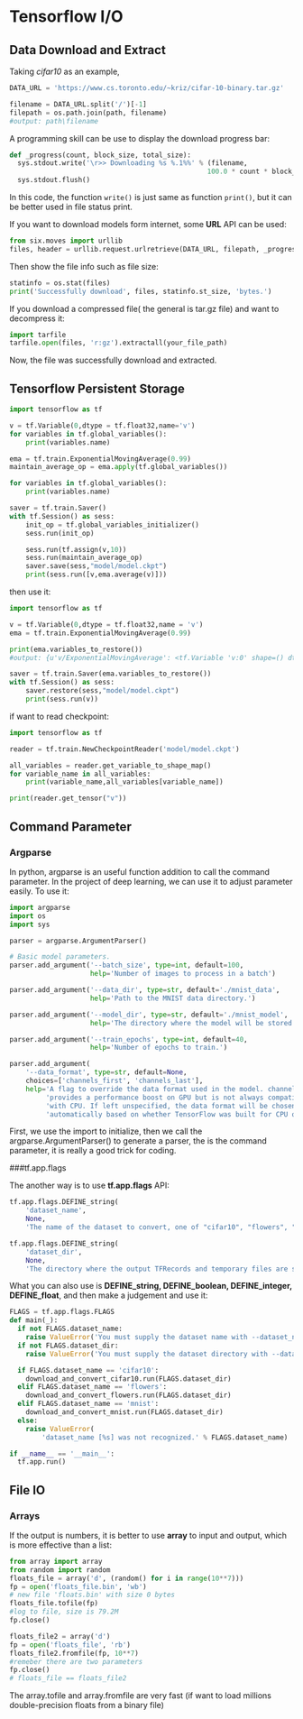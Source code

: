
# Tensorflow I/O

## Data Download and Extract

Taking *cifar10* as an example, 

```python
DATA_URL = 'https://www.cs.toronto.edu/~kriz/cifar-10-binary.tar.gz'

filename = DATA_URL.split('/')[-1]
filepath = os.path.join(path, filename)
#output: path\filename
```

A programming skill can be use to display the download progress bar:

```python
def _progress(count, block_size, total_size):
  sys.stdout.write('\r>> Downloading %s %.1%%' % (filename,
                                                 100.0 * count * block_size / total_size))
  sys.stdout.flush()
```

In this code, the function `write()`  is just same as function `print()`, but it can be better used in file status print.

If you want to download models form internet, some **URL** API can be used:

```python
from six.moves import urllib
files, header = urllib.request.urlretrieve(DATA_URL, filepath, _progress)
```

Then show the file info such as file size:

```python
statinfo = os.stat(files)
print('Successfully download', files, statinfo.st_size, 'bytes.')
```

If you download a compressed file( the general is tar.gz file) and want to decompress it:

```python
import tarfile
tarfile.open(files, 'r:gz').extractall(your_file_path)
```

Now, the file was successfully download and extracted.

## Tensorflow Persistent Storage

```python
import tensorflow as tf 

v = tf.Variable(0,dtype = tf.float32,name='v')
for variables in tf.global_variables(): 
    print(variables.name)

ema = tf.train.ExponentialMovingAverage(0.99)
maintain_average_op = ema.apply(tf.global_variables())

for variables in tf.global_variables(): 
    print(variables.name)

saver = tf.train.Saver()
with tf.Session() as sess: 
    init_op = tf.global_variables_initializer()
    sess.run(init_op)

    sess.run(tf.assign(v,10))
    sess.run(maintain_average_op)
    saver.save(sess,"model/model.ckpt")
    print(sess.run([v,ema.average(v)]))
```

then use it:
```python
import tensorflow as tf 

v = tf.Variable(0,dtype = tf.float32,name = 'v')
ema = tf.train.ExponentialMovingAverage(0.99)

print(ema.variables_to_restore())
#output: {u'v/ExponentialMovingAverage': <tf.Variable 'v:0' shape=() dtype=float32_ref>}

saver = tf.train.Saver(ema.variables_to_restore())
with tf.Session() as sess: 
    saver.restore(sess,"model/model.ckpt")
    print(sess.run(v))
```

if want to read checkpoint:
```python
import tensorflow as tf 

reader = tf.train.NewCheckpointReader('model/model.ckpt')

all_variables = reader.get_variable_to_shape_map()
for variable_name in all_variables:
    print(variable_name,all_variables[variable_name])

print(reader.get_tensor("v"))
```
## Command Parameter
### Argparse

In python, argparse is an useful function addition to call the  command parameter. In the project of deep learning, we can use it to adjust parameter easily. To use it:

``` python
import argparse
import os
import sys

parser = argparse.ArgumentParser()

# Basic model parameters.
parser.add_argument('--batch_size', type=int, default=100,
                    help='Number of images to process in a batch')

parser.add_argument('--data_dir', type=str, default='./mnist_data',
                    help='Path to the MNIST data directory.')

parser.add_argument('--model_dir', type=str, default='./mnist_model',
                    help='The directory where the model will be stored.')

parser.add_argument('--train_epochs', type=int, default=40,
                    help='Number of epochs to train.')

parser.add_argument(
    '--data_format', type=str, default=None,
    choices=['channels_first', 'channels_last'],
    help='A flag to override the data format used in the model. channels_first '
         'provides a performance boost on GPU but is not always compatible '
         'with CPU. If left unspecified, the data format will be chosen '
         'automatically based on whether TensorFlow was built for CPU or GPU.')
```

First, we use the import to initialize, then we call the argparse.ArgumentParser() to generate a parser, the is the command parameter, it is really a good trick for coding.

###tf.app.flags

The another way is to use **tf.app.flags** API:

```python
tf.app.flags.DEFINE_string(
    'dataset_name',
    None,
    'The name of the dataset to convert, one of "cifar10", "flowers", "mnist".')

tf.app.flags.DEFINE_string(
    'dataset_dir',
    None,
    'The directory where the output TFRecords and temporary files are saved.')
```

What you can also use is **DEFINE_string, DEFINE_boolean, DEFINE_integer, DEFINE_float**, and then make a judgement and use it:

```python
FLAGS = tf.app.flags.FLAGS
def main(_):
  if not FLAGS.dataset_name:
    raise ValueError('You must supply the dataset name with --dataset_name')
  if not FLAGS.dataset_dir:
    raise ValueError('You must supply the dataset directory with --dataset_dir')

  if FLAGS.dataset_name == 'cifar10':
    download_and_convert_cifar10.run(FLAGS.dataset_dir)
  elif FLAGS.dataset_name == 'flowers':
    download_and_convert_flowers.run(FLAGS.dataset_dir)
  elif FLAGS.dataset_name == 'mnist':
    download_and_convert_mnist.run(FLAGS.dataset_dir)
  else:
    raise ValueError(
        'dataset_name [%s] was not recognized.' % FLAGS.dataset_name)

if __name__ == '__main__':
  tf.app.run()
```

## File IO

### Arrays 

If the output is numbers, it is better to use **array** to input and output, which is more effective than a list:

```python
from array import array
from random import random
floats_file = array('d', (random() for i in range(10**7)))
fp = open('floats_file.bin', 'wb')
# new file 'floats.bin' with size 0 bytes
floats_file.tofile(fp)
#log to file, size is 79.2M
fp.close()

floats_file2 = array('d')
fp = open('floats_file', 'rb')
floats_file2.fromfile(fp, 10**7)
#remeber there are two parameters
fp.close()
# floats_file == floats_file2
```

The array.tofile and array.fromfile are very fast (if want to load millions double-precision floats from a binary file)
